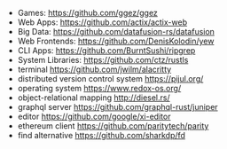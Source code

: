 - Games: https://github.com/ggez/ggez
- Web Apps: https://github.com/actix/actix-web
- Big Data: https://github.com/datafusion-rs/datafusion
- Web Frontends: https://github.com/DenisKolodin/yew
- CLI Apps: https://github.com/BurntSushi/ripgrep
- System Libraries: https://github.com/ctz/rustls
- terminal https://github.com/jwilm/alacritty
- distributed version control system https://pijul.org/
- operating system https://www.redox-os.org/
- object-relational mapping http://diesel.rs/
- graphql server https://github.com/graphql-rust/juniper
- editor https://github.com/google/xi-editor
- ethereum client https://github.com/paritytech/parity
- find alternative https://github.com/sharkdp/fd